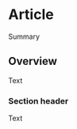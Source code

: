 # Article

<!--@START_MENU_TOKEN@-->Summary<!--@END_MENU_TOKEN@-->

## Overview

<!--@START_MENU_TOKEN@-->Text<!--@END_MENU_TOKEN@-->

### Section header

<!--@START_MENU_TOKEN@-->Text<!--@END_MENU_TOKEN@-->
